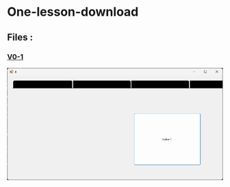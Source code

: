 # One-lesson-download

## Files :

### [V0-1](https://github.com/Supertolek/One-lesson-download/raw/main/v0/One_lesson_v0-1.zip)

![V0-1 screenshot](v0/V0_1_screenshot.png "V0-1 screenshot")
